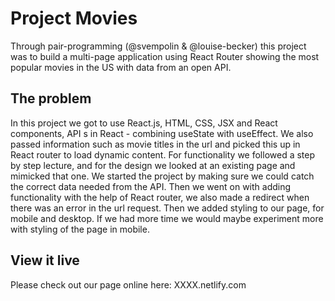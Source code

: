 # Project Movies

Through pair-programming (@svempolin & @louise-becker) this project was to build a multi-page application using React Router showing the most popular movies in the US with data from an open API.

## The problem

In this project we got to use React.js, HTML, CSS, JSX and React components, API s in React - combining useState with useEffect. We also passed information such as movie titles in the url and picked this up in React router to load dynamic content.
For functionality we followed a step by step lecture, and for the design we looked at an existing page and mimicked that one. 
We started the project by making sure we could catch the correct data needed from the API. Then we went on with adding functionality with the help of React router, we also made a redirect when there was an error in the url request. Then we added styling to our page, for mobile and desktop.
If we had more time we would maybe experiment more with styling of the page in mobile. 


## View it live

Please check out our page online here: XXXX.netlify.com
